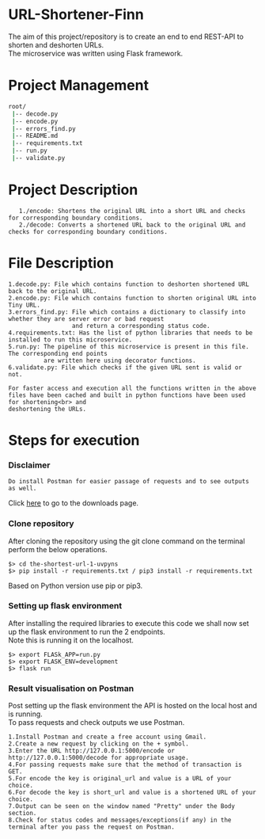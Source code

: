 # URL-Shortener-Finn

The aim of this project/repository is to create an end to end REST-API to shorten and deshorten URLs.<br> The microservice was written using Flask framework.<br>

# Project Management

```bash
root/
 |-- decode.py
 |-- encode.py  
 |-- errors_find.py
 |-- README.md
 |-- requirements.txt
 |-- run.py
 |-- validate.py
```
# Project Description

```In this REST-API there are 2 end-points/functionality namely encode and decode.<br>
   1./encode: Shortens the original URL into a short URL and checks for corresponding boundary conditions.
   2./decode: Converts a shortened URL back to the original URL and checks for corresponding boundary conditions.
```

# File Description

```
1.decode.py: File which contains function to deshorten shortened URL back to the original URL.
2.encode.py: File which contains function to shorten original URL into Tiny URL.
3.errors_find.py: File which contains a dictionary to classify into whether they are server error or bad request 
                  and return a corresponding status code.
4.requirements.txt: Has the list of python libraries that needs to be installed to run this microservice.
5.run.py: The pipeline of this microservice is present in this file. The corresponding end points 
          are written here using decorator functions. 
6.validate.py: File which checks if the given URL sent is valid or not. 

For faster access and execution all the functions written in the above files have been cached and built in python functions have been used for shortening<br> and
deshortening the URLs.

```
# Steps for execution

### Disclaimer

```
Do install Postman for easier passage of requests and to see outputs as well.
```
Click [here](https://www.postman.com/downloads/) to go to the downloads page.

### Clone repository
After cloning the repository using the git clone command on the terminal perform the below operations.

```
$> cd the-shortest-url-1-uvpyns
$> pip install -r requirements.txt / pip3 install -r requirements.txt 
```
Based on Python version use pip or pip3.

### Setting up flask environment
After installing the required libraries to execute this code we shall now set up the flask environment to run the 2 endpoints.<br>
Note this is running it on the localhost.<br>

```
$> export FLASk_APP=run.py
$> export FLASK_ENV=development
$> flask run
```
### Result visualisation on Postman
Post setting up the flask environment the API is hosted on the local host and is running.<br> To pass requests and check outputs we use Postman. <br>

```
1.Install Postman and create a free account using Gmail.
2.Create a new request by clicking on the + symbol.
3.Enter the URL http://127.0.0.1:5000/encode or http://127.0.0.1:5000/decode for appropriate usage.
4.For passing requests make sure that the method of transaction is GET. 
5.For encode the key is original_url and value is a URL of your choice.
6.For decode the key is short_url and value is a shortened URL of your choice.
7.Output can be seen on the window named "Pretty" under the Body section.
8.Check for status codes and messages/exceptions(if any) in the terminal after you pass the request on Postman.
```
